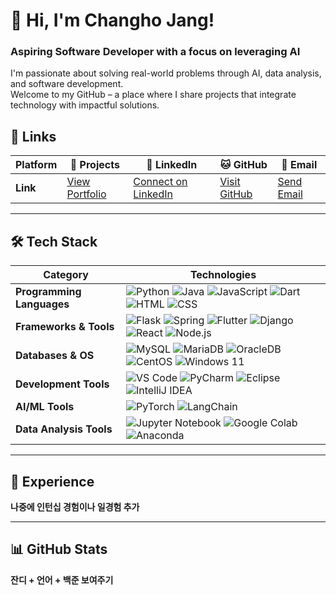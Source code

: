 # 👋 Hi, I'm Changho Jang!
### **Aspiring Software Developer with a focus on leveraging AI**
I'm passionate about solving real-world problems through AI, data analysis, and software development.  
Welcome to my GitHub – a place where I share projects that integrate technology with impactful solutions.

## 🔗 Links

| **Platform**     | **🚀 Projects**                     | **💼 LinkedIn**                          | **🐱 GitHub**                      | **📧 Email**                      |
|-------------------|-------------------------------------|------------------------------------------|------------------------------------|------------------------------------|
| **Link**          | [View Portfolio](https://github.com/Chris99ChangHo/Project-Portfolio) | [Connect on LinkedIn](https://linkedin.com/in/창호-장-5430a8342) | [Visit GitHub](https://github.com/Chris99ChangHo) | [Send Email](mailto:awakeev.d@gmail.com) |

---

## 🛠 Tech Stack

| **Category**           | **Technologies**                                                                                     |
|-------------------------|-----------------------------------------------------------------------------------------------------|
| **Programming Languages** | ![Python](https://img.shields.io/badge/Python-3776AB?style=flat&logo=python&logoColor=white) ![Java](https://img.shields.io/badge/Java-007396?style=flat&logo=java&logoColor=white) ![JavaScript](https://img.shields.io/badge/JavaScript-F7DF1E?style=flat&logo=javascript&logoColor=black) ![Dart](https://img.shields.io/badge/Dart-0175C2?style=flat&logo=dart&logoColor=white) ![HTML](https://img.shields.io/badge/HTML-E34F26?style=flat&logo=html5&logoColor=white) ![CSS](https://img.shields.io/badge/CSS-1572B6?style=flat&logo=css3&logoColor=white) |
| **Frameworks & Tools** | ![Flask](https://img.shields.io/badge/Flask-000000?style=flat&logo=flask&logoColor=white) ![Spring](https://img.shields.io/badge/Spring-6DB33F?style=flat&logo=spring&logoColor=white) ![Flutter](https://img.shields.io/badge/Flutter-02569B?style=flat&logo=flutter&logoColor=white) ![Django](https://img.shields.io/badge/Django-092E20?style=flat&logo=django&logoColor=white) ![React](https://img.shields.io/badge/React-61DAFB?style=flat&logo=react&logoColor=white) ![Node.js](https://img.shields.io/badge/Node.js-339933?style=flat&logo=node.js&logoColor=white) |
| **Databases & OS**      | ![MySQL](https://img.shields.io/badge/MySQL-00000F?style=flat&logo=mysql&logoColor=white) ![MariaDB](https://img.shields.io/badge/MariaDB-003545?style=flat&logo=mariadb&logoColor=white) ![OracleDB](https://img.shields.io/badge/OracleDB-F80000?style=flat&logo=oracle&logoColor=white) ![CentOS](https://img.shields.io/badge/CentOS-262577?style=flat&logo=centos&logoColor=white) ![Windows 11](https://img.shields.io/badge/Windows%2011-0078D6?style=flat&logo=windows&logoColor=white) |
| **Development Tools**   | ![VS Code](https://img.shields.io/badge/VS%20Code-007ACC?style=flat&logo=visual-studio-code&logoColor=white) ![PyCharm](https://img.shields.io/badge/PyCharm-000000?style=flat&logo=pycharm&logoColor=white) ![Eclipse](https://img.shields.io/badge/Eclipse-2C2255?style=flat&logo=eclipse&logoColor=white) ![IntelliJ IDEA](https://img.shields.io/badge/IntelliJ%20IDEA-000000?style=flat&logo=intellij-idea&logoColor=white) |
| **AI/ML Tools**         | ![PyTorch](https://img.shields.io/badge/PyTorch-EE4C2C?style=flat&logo=pytorch&logoColor=white) ![LangChain](https://img.shields.io/badge/LangChain-000000?style=flat&logo=langchain&logoColor=white) |
| **Data Analysis Tools** | ![Jupyter Notebook](https://img.shields.io/badge/Jupyter-F37626?style=flat&logo=jupyter&logoColor=white) ![Google Colab](https://img.shields.io/badge/Google%20Colab-F9AB00?style=flat&logo=google-colab&logoColor=white) ![Anaconda](https://img.shields.io/badge/Anaconda-44A833?style=flat&logo=anaconda&logoColor=white) |

---

## 💼 Experience

**나중에 인턴십 경험이나 일경험 추가**

---

## 📊 GitHub Stats

**잔디 + 언어 + 백준 보여주기**

